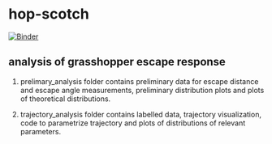 # hop-scotch
[![Binder](https://mybinder.org/badge_logo.svg)](https://mybinder.org/v2/gh/shivChitinous/hop-scotch/master)
 
 ## analysis of grasshopper escape response


1. prelimary_analysis folder contains preliminary data for escape distance and escape angle measurements, preliminary distribution plots and plots of theoretical distributions.

2. trajectory_analysis folder contains labelled data, trajectory visualization, code to parametrize trajectory and plots of distributions of relevant parameters.
